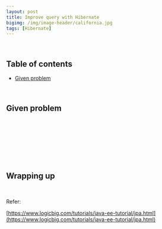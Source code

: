 ```yaml
---
layout: post
title: Improve query with Hibernate
bigimg: /img/image-header/california.jpg
tags: [Hibernate]
---
```





<br>

## Table of contents
- [Given problem](#given-problem)




<br>

## Given problem






<br>

## 






<br>

## 





<br>

## Wrapping up



<br>

Refer:

[https://www.logicbig.com/tutorials/java-ee-tutorial/jpa.html](https://www.logicbig.com/tutorials/java-ee-tutorial/jpa.html)